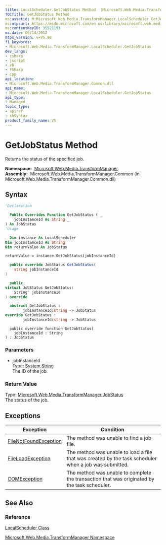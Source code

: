 ```yaml
---
title: LocalScheduler.GetJobStatus Method  (Microsoft.Web.Media.TransformManager)
TOCTitle: GetJobStatus Method
ms:assetid: M:Microsoft.Web.Media.TransformManager.LocalScheduler.GetJobStatus(System.String)
ms:mtpsurl: https://msdn.microsoft.com/en-us/library/microsoft.web.media.transformmanager.localscheduler.getjobstatus(v=VS.90)
ms:contentKeyID: 35521193
ms.date: 06/14/2012
mtps_version: v=VS.90
f1_keywords:
- Microsoft.Web.Media.TransformManager.LocalScheduler.GetJobStatus
dev_langs:
- csharp
- jscript
- vb
- FSharp
- cpp
api_location:
- Microsoft.Web.Media.TransformManager.Common.dll
api_name:
- Microsoft.Web.Media.TransformManager.LocalScheduler.GetJobStatus
api_type:
- Managed
topic_type:
- apiref
- kbSyntax
product_family_name: VS
---
```


# GetJobStatus Method

Returns the status of the specified job.

**Namespace:**  [Microsoft.Web.Media.TransformManager](microsoft-web-media-transformmanager-namespace.md)  
**Assembly:**  Microsoft.Web.Media.TransformManager.Common (in Microsoft.Web.Media.TransformManager.Common.dll)

## Syntax

```vb
'Declaration

  Public Overrides Function GetJobStatus ( _
    jobInstanceId As String _
) As JobStatus
'Usage

  Dim instance As LocalScheduler
Dim jobInstanceId As String
Dim returnValue As JobStatus

returnValue = instance.GetJobStatus(jobInstanceId)
```

```csharp
  public override JobStatus GetJobStatus(
    string jobInstanceId
)
```

```cpp
  public:
virtual JobStatus GetJobStatus(
    String^ jobInstanceId
) override
```

``` fsharp
  abstract GetJobStatus : 
        jobInstanceId:string -> JobStatus 
override GetJobStatus : 
        jobInstanceId:string -> JobStatus 
```

```jscript
  public override function GetJobStatus(
    jobInstanceId : String
) : JobStatus
```

### Parameters

  - jobInstanceId  
    Type: [System.String](https://msdn.microsoft.com/library/s1wwdcbf)  
    The ID of the job.  

### Return Value

Type: [Microsoft.Web.Media.TransformManager.JobStatus](jobstatus-enumeration-microsoft-web-media-transformmanager.md)  
The status of the job.  

## Exceptions

|Exception|Condition|
|--- |--- |
|[FileNotFoundException](https://msdn.microsoft.com/library/dzyy5k3x)|The method was unable to find a job file.|
|[FileLoadException](https://msdn.microsoft.com/library/99akez90)|The method was unable to load a file that was created by the task scheduler when a job was submitted.|
|[COMException](https://msdn.microsoft.com/library/02hkayhc)|The method was unable to complete the transaction that was originated by the task scheduler.|

## See Also

### Reference

[LocalScheduler Class](localscheduler-class-microsoft-web-media-transformmanager.md)

[Microsoft.Web.Media.TransformManager Namespace](microsoft-web-media-transformmanager-namespace.md)

